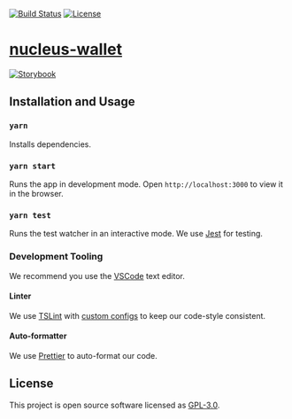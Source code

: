 [![Build Status][travis-svg]][travis-url] [![License][license-svg]][license-url]

# [nucleus-wallet](https://ncls-wllt.firebaseapp.com)
[![Storybook][storybook-svg]][storybook-url]

## Installation and Usage

### `yarn`

Installs dependencies.

### `yarn start`

Runs the app in development mode.
Open `http://localhost:3000` to view it in the browser.

### `yarn test`

Runs the test watcher in an interactive mode.
We use [Jest](https://jestjs.io/) for testing.

### Development Tooling

We recommend you use the [VSCode](https://code.visualstudio.com/) text editor.

#### Linter

We use [TSLint](https://palantir.github.io/tslint/) with [custom configs](https://github.com/Zilliqa/nucleus-wallet/blob/master/tslint.json) to keep our code-style consistent.

#### Auto-formatter

We use [Prettier](https://prettier.io/) to auto-format our code.

## License

This project is open source software licensed as [GPL-3.0](https://github.com/zilliqa/nucleus-wallet/blob/master/LICENSE).

[travis-svg]: https://travis-ci.com/Zilliqa/nucleus-wallet.svg?token=zQ1VLsuY7iH5Nn3yKbai&branch=master
[travis-url]: https://travis-ci.com/Zilliqa/nucleus-wallet

[storybook-svg]:  https://github.com/storybooks/press/blob/master/badges/storybook.svg
[storybook-url]: https://zilliqa.github.io/nucleus-wallet

[license-svg]: https://img.shields.io/cran/l/devtools.svg
[license-url]: https://github.com/zilliqa/nucleus-wallet/blob/master/LICENSE
